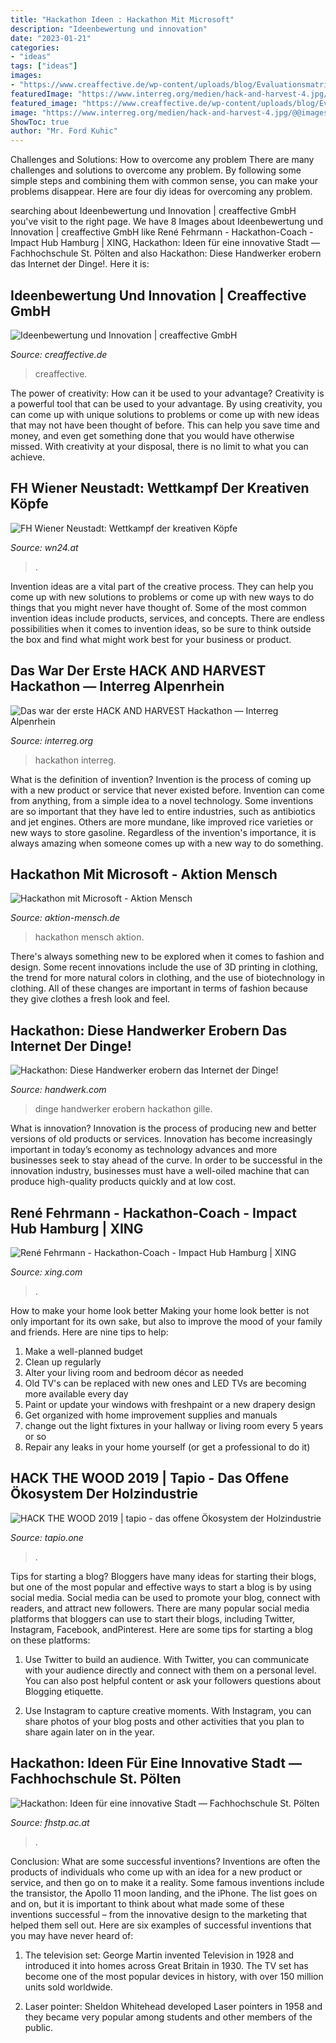 ```yaml
---
title: "Hackathon Ideen : Hackathon Mit Microsoft"
description: "Ideenbewertung und innovation"
date: "2023-01-21"
categories:
- "ideas"
tags: ["ideas"]
images:
- "https://www.creaffective.de/wp-content/uploads/blog/Evaluationsmatrix.jpg"
featuredImage: "https://www.interreg.org/medien/hack-and-harvest-4.jpg/@@images/767b6622-e7e4-484c-8fbf-4bab59170c0a.jpeg"
featured_image: "https://www.creaffective.de/wp-content/uploads/blog/Evaluationsmatrix.jpg"
image: "https://www.interreg.org/medien/hack-and-harvest-4.jpg/@@images/767b6622-e7e4-484c-8fbf-4bab59170c0a.jpeg"
ShowToc: true
author: "Mr. Ford Kuhic"
---
```



Challenges and Solutions: How to overcome any problem
There are many challenges and solutions to overcome any problem. By following some simple steps and combining them with common sense, you can make your problems disappear. Here are four diy ideas for overcoming any problem.

	

		
searching about Ideenbewertung und Innovation | creaffective GmbH you've visit to the right page. We have 8 Images about Ideenbewertung und Innovation | creaffective GmbH like René Fehrmann - Hackathon-Coach - Impact Hub Hamburg | XING, Hackathon: Ideen für eine innovative Stadt — Fachhochschule St. Pölten and also Hackathon: Diese Handwerker erobern das Internet der Dinge!. Here it is:
		
    
## Ideenbewertung Und Innovation | Creaffective GmbH

<img loading=lazy src="https://www.creaffective.de/wp-content/uploads/blog/Evaluationsmatrix.jpg" onerror="this.onerror=null;this.src='https://tse3.mm.bing.net/th?id=OIP.f6GjVyFyfuGimoZXgevc7AHaEn&amp;pid=15.1';" alt="Ideenbewertung und Innovation | creaffective GmbH">

_Source: creaffective.de_

>creaffective. 

	

The power of creativity: How can it be used to your advantage?
Creativity is a powerful tool that can be used to your advantage. By using creativity, you can come up with unique solutions to problems or come up with new ideas that may not have been thought of before. This can help you save time and money, and even get something done that you would have otherwise missed. With creativity at your disposal, there is no limit to what you can achieve.

    
## FH Wiener Neustadt: Wettkampf Der Kreativen Köpfe

<img loading=lazy src="https://www.wn24.at/app/uploads/Gewinner-AR-VR-Hackathon-FH-Wiener-Neustadt.jpg" onerror="this.onerror=null;this.src='https://tse1.mm.bing.net/th?id=OIP.V9QE6ANofT7TtGYjM5j1UgHaEE&amp;pid=15.1';" alt="FH Wiener Neustadt: Wettkampf der kreativen Köpfe">

_Source: wn24.at_

>. 

	

Invention ideas are a vital part of the creative process. They can help you come up with new solutions to problems or come up with new ways to do things that you might never have thought of. Some of the most common invention ideas include products, services, and concepts. There are endless possibilities when it comes to invention ideas, so be sure to think outside the box and find what might work best for your business or product.

    
## Das War Der Erste HACK AND HARVEST Hackathon — Interreg Alpenrhein

<img loading=lazy src="https://www.interreg.org/medien/hack-and-harvest-4.jpg/@@images/767b6622-e7e4-484c-8fbf-4bab59170c0a.jpeg" onerror="this.onerror=null;this.src='https://tse2.mm.bing.net/th?id=OIP.viux6fgL6nrrNcCbDh20vAHaE8&amp;pid=15.1';" alt="Das war der erste HACK AND HARVEST Hackathon — Interreg Alpenrhein">

_Source: interreg.org_

>hackathon interreg. 

	

What is the definition of invention?
Invention is the process of coming up with a new product or service that never existed before. Invention can come from anything, from a simple idea to a novel technology. Some inventions are so important that they have led to entire industries, such as antibiotics and jet engines. Others are more mundane, like improved rice varieties or new ways to store gasoline. Regardless of the invention's importance, it is always amazing when someone comes up with a new way to do something.

    
## Hackathon Mit Microsoft - Aktion Mensch

<img loading=lazy src="https://delivery-aktion-mensch.stylelabs.cloud/api/public/content/aktion-mensch-koooperation-microsoft_1200x428.jpg?v=b485750d&amp;t=w1024" onerror="this.onerror=null;this.src='https://tse1.mm.bing.net/th?id=OIP.esTtp5fTK5WWfIir_PvBzgHaCp&amp;pid=15.1';" alt="Hackathon mit Microsoft - Aktion Mensch">

_Source: aktion-mensch.de_

>hackathon mensch aktion. 

	

There's always something new to be explored when it comes to fashion and design. Some recent innovations include the use of 3D printing in clothing, the trend for more natural colors in clothing, and the use of biotechnology in clothing. All of these changes are important in terms of fashion because they give clothes a fresh look and feel.

    
## Hackathon: Diese Handwerker Erobern Das Internet Der Dinge!

<img loading=lazy src="https://www.handwerk.com/sites/default/files/styles/max_900x900/public/2018-08/hackathon (18 von 43)-web.jpg?itok=FW6SCZFz" onerror="this.onerror=null;this.src='https://tse1.mm.bing.net/th?id=OIP.KpHaETmjWS8zXm5ohqlTPwHaE8&amp;pid=15.1';" alt="Hackathon: Diese Handwerker erobern das Internet der Dinge!">

_Source: handwerk.com_

>dinge handwerker erobern hackathon gille. 

	

What is innovation?
Innovation is the process of producing new and better versions of old products or services. Innovation has become increasingly important in today’s economy as technology advances and more businesses seek to stay ahead of the curve. In order to be successful in the innovation industry, businesses must have a well-oiled machine that can produce high-quality products quickly and at low cost.

    
## René Fehrmann - Hackathon-Coach - Impact Hub Hamburg | XING

<img loading=lazy src="https://profile-images.xing.com/images/23c61cab853ad1418f5705021180d247-3/rené-fehrmann.1024x1024.jpg" onerror="this.onerror=null;this.src='https://tse2.mm.bing.net/th?id=OIP.GP7WkaHDMVJ0AIf5wlSynAHaHa&amp;pid=15.1';" alt="René Fehrmann - Hackathon-Coach - Impact Hub Hamburg | XING">

_Source: xing.com_

>. 

	

How to make your home look better
Making your home look better is not only important for its own sake, but also to improve the mood of your family and friends. Here are nine tips to help: 
1. Make a well-planned budget
2. Clean up regularly
3. Alter your living room and bedroom décor as needed
4. Old TV's can be replaced with new ones and LED TVs are becoming more available every day 
5. Paint or update your windows with freshpaint or a new drapery design 
6. Get organized with home improvement supplies and manuals 
7. change out the light fixtures in your hallway or living room every 5 years or so 
8. Repair any leaks in your home yourself (or get a professional to do it) 

    
## HACK THE WOOD 2019 | Tapio - Das Offene Ökosystem Der Holzindustrie

<img loading=lazy src="https://images.ctfassets.net/tlrppukx5xn0/6spB1lYPfWxkzpJmysEwEQ/09b5293cf3a837cff18b8a08fc069a02/Hackathon_Logo.png?w=2481&amp;h=1872&amp;q=50" onerror="this.onerror=null;this.src='https://tse2.mm.bing.net/th?id=OIP.YE40kBRABW6YIrUCxTiwWwHaFl&amp;pid=15.1';" alt="HACK THE WOOD 2019 | tapio - das offene Ökosystem der Holzindustrie">

_Source: tapio.one_

>. 

	

Tips for starting a blog?
Bloggers have many ideas for starting their blogs, but one of the most popular and effective ways to start a blog is by using social media. Social media can be used to promote your blog, connect with readers, and attract new followers. There are many popular social media platforms that bloggers can use to start their blogs, including Twitter, Instagram, Facebook, andPinterest. Here are some tips for starting a blog on these platforms:
1. Use Twitter to build an audience. With Twitter, you can communicate with your audience directly and connect with them on a personal level. You can also post helpful content or ask your followers questions about Blogging etiquette.

2. Use Instagram to capture creative moments. With Instagram, you can share photos of your blog posts and other activities that you plan to share again later on in the year.

    
## Hackathon: Ideen Für Eine Innovative Stadt — Fachhochschule St. Pölten

<img loading=lazy src="https://www.fhstp.ac.at/de/newsroom/news/hackathon-ideen-fuer-eine-innovative-stadt/@@images/03025f46-e4d3-4686-be38-bba9946aa4b5.jpeg" onerror="this.onerror=null;this.src='https://tse1.mm.bing.net/th?id=OIP.B67wzuFJWdD8FDB9UUEElQAAAA&amp;pid=15.1';" alt="Hackathon: Ideen für eine innovative Stadt — Fachhochschule St. Pölten">

_Source: fhstp.ac.at_

>. 

	

Conclusion: What are some successful inventions?
Inventions are often the products of individuals who come up with an idea for a new product or service, and then go on to make it a reality. Some famous inventions include the transistor, the Apollo 11 moon landing, and the iPhone. The list goes on and on, but it is important to think about what made some of these inventions successful – from the innovative design to the marketing that helped them sell out. Here are six examples of successful inventions that you may have never heard of:
1. The television set: George Martin invented Television in 1928 and introduced it into homes across Great Britain in 1930. The TV set has become one of the most popular devices in history, with over 150 million units sold worldwide.

2. Laser pointer: Sheldon Whitehead developed Laser pointers in 1958 and they became very popular among students and other members of the public.

